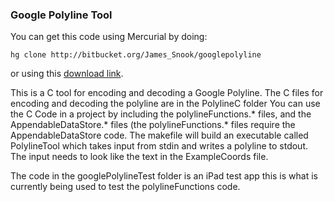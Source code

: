 ### Google Polyline Tool

You can get this code using Mercurial by doing:

`hg clone http://bitbucket.org/James_Snook/googlepolyline`

or using this [download link](http://bitbucket.org/James_Snook/googlepolyline/get/f5736112c9bd.zip).

This is a C tool for encoding and decoding a Google Polyline.
The C files for encoding and decoding the polyline are in the PolylineC folder
You can use the C Code in a project by including the polylineFunctions.*
files, and the AppendableDataStore.* files (the polylineFunctions.* files
require the AppendableDataStore code. The makefile will build an executable
called PolylineTool which takes input from stdin and writes a polyline to
stdout. The input needs to look like the text in the  ExampleCoords file.

The code in the googlePolylineTest folder is an iPad test app this is what is
currently being used to test the polylineFunctions code.